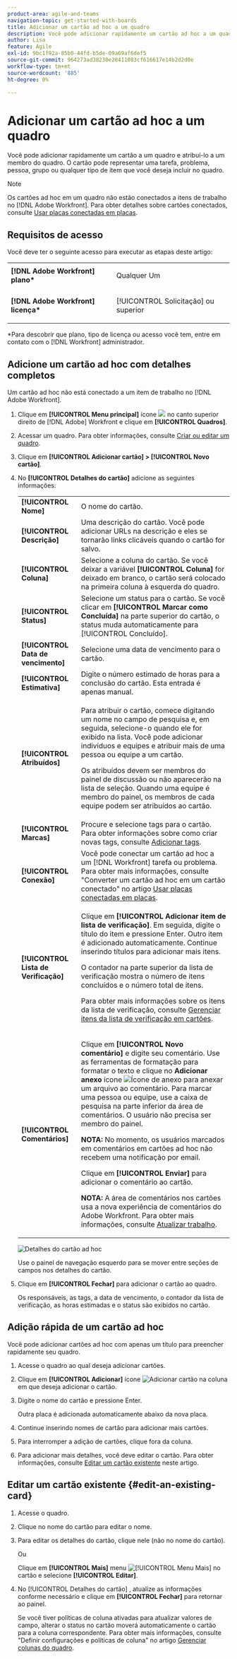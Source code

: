```yaml
---
product-area: agile-and-teams
navigation-topic: get-started-with-boards
title: Adicionar um cartão ad hoc a um quadro
description: Você pode adicionar rapidamente um cartão ad hoc a um quadro e atribuí-lo a um membro do quadro. O cartão pode representar uma tarefa, problema, pessoa, grupo ou qualquer tipo de item que você deseja incluir no quadro.
author: Lisa
feature: Agile
exl-id: 9bc1f92a-85b0-44fd-b5de-09a69af6def5
source-git-commit: 964273ad38230e28411083cf616617e14b2d2d0e
workflow-type: tm+mt
source-wordcount: '885'
ht-degree: 0%

---
```


# Adicionar um cartão ad hoc a um quadro

Você pode adicionar rapidamente um cartão a um quadro e atribuí-lo a um membro do quadro. O cartão pode representar uma tarefa, problema, pessoa, grupo ou qualquer tipo de item que você deseja incluir no quadro.

>[!NOTE]
>
>Os cartões ad hoc em um quadro não estão conectados a itens de trabalho no [!DNL Adobe Workfront]. Para obter detalhes sobre cartões conectados, consulte [Usar placas conectadas em placas](/help/quicksilver/agile/get-started-with-boards/connected-cards.md).

## Requisitos de acesso

Você deve ter o seguinte acesso para executar as etapas deste artigo:

<table style="table-layout:auto"> 
 <col> 
 </col> 
 <col> 
 </col> 
 <tbody> 
  <tr> 
   <td role="rowheader"><strong>[!DNL Adobe Workfront] plano*</strong></td> 
   <td> <p>Qualquer Um</p> </td> 
  </tr> 
  <tr> 
   <td role="rowheader"><strong>[!DNL Adobe Workfront] licença*</strong></td> 
   <td> <p>[!UICONTROL Solicitação] ou superior</p> </td> 
  </tr> 
 </tbody> 
</table>

&#42;Para descobrir que plano, tipo de licença ou acesso você tem, entre em contato com o [!DNL Workfront] administrador.

## Adicione um cartão ad hoc com detalhes completos

Um cartão ad hoc não está conectado a um item de trabalho no [!DNL Adobe Workfront].

1. Clique em **[!UICONTROL Menu principal]** ícone ![](assets/main-menu-icon.png) no canto superior direito de [!DNL Adobe] Workfront e clique em **[!UICONTROL Quadros]**.
1. Acessar um quadro. Para obter informações, consulte [Criar ou editar um quadro](../../agile/get-started-with-boards/create-edit-board.md).
1. Clique em **[!UICONTROL Adicionar cartão] > [!UICONTROL Novo cartão]**.
1. No **[!UICONTROL Detalhes do cartão]** adicione as seguintes informações:

   <table style="table-layout:auto"> 
    <col> 
    <col> 
    <tbody> 
     <tr> 
      <td role="rowheader"><strong>[!UICONTROL Nome]</strong> </td> 
      <td>O nome do cartão.</td> 
     </tr> 
     <tr> 
      <td role="rowheader"><strong>[!UICONTROL Descrição]</strong> </td> 
      <td>Uma descrição do cartão. Você pode adicionar URLs na descrição e eles se tornarão links clicáveis quando o cartão for salvo.</td>
     </tr>
     <tr> 
      <td role="rowheader"><strong>[!UICONTROL Coluna]</strong> </td> 
      <td>Selecione a coluna do cartão. Se você deixar a variável <strong>[!UICONTROL Coluna]</strong> for deixado em branco, o cartão será colocado na primeira coluna à esquerda do quadro.</td>
     </tr>
     <tr> 
      <td role="rowheader"><strong>[!UICONTROL Status]</strong> </td> 
      <td>Selecione um status para o cartão. Se você clicar em <strong>[!UICONTROL Marcar como Concluída]</strong> na parte superior do cartão, o status muda automaticamente para [!UICONTROL Concluído].</td> 
     </tr>
     <tr> 
      <td role="rowheader"><strong>[!UICONTROL Data de vencimento]</strong></td> 
      <td>Selecione uma data de vencimento para o cartão. </td>
     </tr>
     <tr> 
      <td role="rowheader"><strong>[!UICONTROL Estimativa]</strong></td> 
      <td>Digite o número estimado de horas para a conclusão do cartão. Esta entrada é apenas manual.</td>
     </tr>
     <tr> 
      <td role="rowheader"><strong>[!UICONTROL Atribuídos]</strong> </td> 
      <td> <p>Para atribuir o cartão, comece digitando um nome no campo de pesquisa e, em seguida, selecione-o quando ele for exibido na lista. Você pode adicionar indivíduos e equipes e atribuir mais de uma pessoa ou equipe a um cartão.</p> <p>Os atribuídos devem ser membros do painel de discussão ou não aparecerão na lista de seleção. Quando uma equipe é membro do painel, os membros de cada equipe podem ser atribuídos ao cartão.</p></td>
     </tr>     
     <tr> 
      <td role="rowheader"><strong>[!UICONTROL Marcas]</strong></td> 
      <td>Procure e selecione tags para o cartão. Para obter informações sobre como criar novas tags, consulte <a href="../../agile/get-started-with-boards/add-tags.md" class="MCXref xref">Adicionar tags</a>.</td> 
     </tr>
     <tr>
      <td role="rowheader"><strong>[!UICONTROL Conexão]</strong> </td>
      <td>Você pode conectar um cartão ad hoc a um [!DNL Workfront] tarefa ou problema. Para obter mais informações, consulte "Converter um cartão ad hoc em um cartão conectado" no artigo <a href="/help/quicksilver/agile/get-started-with-boards/connected-cards.md">Usar placas conectadas em placas</a>.</td>
     </tr>
     <tr> 
      <td role="rowheader"><strong>[!UICONTROL Lista de Verificação]</strong> </td> 
      <td> <p>Clique em <strong>[!UICONTROL Adicionar item de lista de verificação]</strong>. Em seguida, digite o título do item e pressione Enter. Outro item é adicionado automaticamente. Continue inserindo títulos para adicionar mais itens.</p> <p>O contador na parte superior da lista de verificação mostra o número de itens concluídos e o número total de itens.</p> <p>Para obter mais informações sobre os itens da lista de verificação, consulte <a href="/help/quicksilver/agile/get-started-with-boards/manage-checklist-items.md">Gerenciar itens da lista de verificação em cartões</a>.</p> </td> 
     </tr>
     <tr>
      <td role="rowheader"><strong>[!UICONTROL Comentários]</strong></td>
      <td><p>Clique em <strong>[!UICONTROL Novo comentário]</strong> e digite seu comentário. Use as ferramentas de formatação para formatar o texto e clique no <strong>Adicionar anexo</strong> ícone <img src="assets/attachment-icon.png" alt="Ícone de anexo"> para anexar um arquivo ao comentário. Para marcar uma pessoa ou equipe, use a caixa de pesquisa na parte inferior da área de comentários. O usuário não precisa ser membro do painel.</p><p><strong>NOTA:</strong> No momento, os usuários marcados em comentários em cartões ad hoc não recebem uma notificação por email.
      </p><p>Clique em <strong>[!UICONTROL Enviar]</strong> para adicionar o comentário ao cartão.</p>
      <p><strong>NOTA:</strong> A área de comentários nos cartões usa a nova experiência de comentários do Adobe Workfront. Para obter mais informações, consulte <a href="/help/quicksilver/workfront-basics/updating-work-items-and-viewing-updates/update-work.md">Atualizar trabalho</a>.</p></td>
     </tr>
    </tbody> 
   </table>

   ![Detalhes do cartão ad hoc](assets/ad-hoc-card-details-with-comments.png)

   Use o painel de navegação esquerdo para se mover entre seções de campos nos detalhes do cartão.

1. Clique em **[!UICONTROL Fechar]** para adicionar o cartão ao quadro.

   Os responsáveis, as tags, a data de vencimento, o contador da lista de verificação, as horas estimadas e o status são exibidos no cartão.

## Adição rápida de um cartão ad hoc

Você pode adicionar cartões ad hoc com apenas um título para preencher rapidamente seu quadro.

1. Acesse o quadro ao qual deseja adicionar cartões.
1. Clique em **[!UICONTROL Adicionar]** ícone ![Adicionar cartão](assets/addicon-spectrum.png) na coluna em que deseja adicionar o cartão.
1. Digite o nome do cartão e pressione Enter.

   Outra placa é adicionada automaticamente abaixo da nova placa.

1. Continue inserindo nomes de cartão para adicionar mais cartões.
1. Para interromper a adição de cartões, clique fora da coluna.
1. Para adicionar mais detalhes, você deve editar o cartão. Para obter informações, consulte [Editar um cartão existente](#edit-an-existing-card) neste artigo.

## Editar um cartão existente {#edit-an-existing-card}

1. Acesse o quadro.
1. Clique no nome do cartão para editar o nome.
1. Para editar os detalhes do cartão, clique nele (não no nome do cartão).

   Ou

   Clique em **[!UICONTROL Mais]** menu ![[!UICONTROL Menu Mais]](assets/more-icon-spectrum.png) no cartão e selecione **[!UICONTROL Editar]**.

1. No [!UICONTROL Detalhes do cartão] , atualize as informações conforme necessário e clique em **[!UICONTROL Fechar]** para retornar ao painel.

   Se você tiver políticas de coluna ativadas para atualizar valores de campo, alterar o status no cartão moverá automaticamente o cartão para a coluna correspondente. Para obter mais informações, consulte &quot;Definir configurações e políticas de coluna&quot; no artigo [Gerenciar colunas do quadro](/help/quicksilver/agile/get-started-with-boards/manage-board-columns.md).
